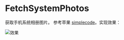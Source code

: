# FetchSystemPhotos
获取手机系统相册图片。
参考苹果 [simplecode](https://developer.apple.com/library/content/samplecode/UsingPhotosFramework/Introduction/Intro.html#//apple_ref/doc/uid/TP40014575
)。实现效果：

![效果](http://img.blog.csdn.net/20170406152407623?watermark/2/text/aHR0cDovL2Jsb2cuY3Nkbi5uZXQveHhoMDMwNw==/font/5a6L5L2T/fontsize/400/fill/I0JBQkFCMA==/dissolve/70/gravity/SouthEast)
